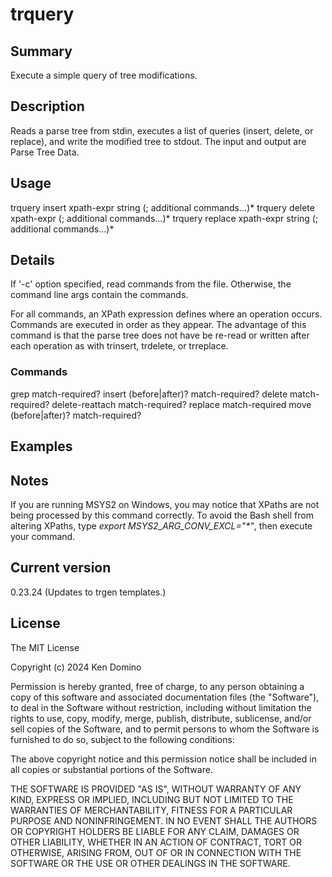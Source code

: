 # trquery

## Summary

Execute a simple query of tree modifications.

## Description

Reads a parse tree from stdin, executes a list
of queries (insert, delete, or replace), 
and write the modified tree
to stdout. The input and output are Parse Tree Data.

## Usage

trquery insert xpath-expr string (; additional commands...)*
trquery delete xpath-expr (; additional commands...)*
trquery replace xpath-expr string (; additional commands...)*

## Details

If '-c' option specified, read commands from the file. Otherwise,
the command line args contain the commands.

For all commands, an XPath expression defines where an operation occurs.
Commands are executed in order as they appear. The advantage of this
command is that the parse tree does not have be re-read or written after
each operation as with trinsert, trdelete, or trreplace.


### Commands

grep <xpath> match-required?
insert (before|after)? <xpath> match-required? <string>
delete <xpath> match-required?
delete-reattach <xpath> match-required?
replace <xpath> match-required <string>
move (before|after)? <xpath> match-required? <xpath>

## Examples

## Notes

If you are running MSYS2 on Windows, you may notice that XPaths are not being
processed by this command correctly. To avoid the Bash shell from altering
XPaths, type _export MSYS2_ARG_CONV_EXCL="*"_, then execute your command.

## Current version

0.23.24 (Updates to trgen templates.)

## License

The MIT License

Copyright (c) 2024 Ken Domino

Permission is hereby granted, free of charge, 
to any person obtaining a copy of this software and 
associated documentation files (the "Software"), to 
deal in the Software without restriction, including 
without limitation the rights to use, copy, modify, 
merge, publish, distribute, sublicense, and/or sell 
copies of the Software, and to permit persons to whom 
the Software is furnished to do so, 
subject to the following conditions:

The above copyright notice and this permission notice 
shall be included in all copies or substantial portions of the Software.

THE SOFTWARE IS PROVIDED "AS IS", WITHOUT WARRANTY OF ANY KIND, 
EXPRESS OR IMPLIED, INCLUDING BUT NOT LIMITED TO THE WARRANTIES 
OF MERCHANTABILITY, FITNESS FOR A PARTICULAR PURPOSE AND NONINFRINGEMENT. 
IN NO EVENT SHALL THE AUTHORS OR COPYRIGHT HOLDERS BE LIABLE FOR 
ANY CLAIM, DAMAGES OR OTHER LIABILITY, WHETHER IN AN ACTION OF CONTRACT, 
TORT OR OTHERWISE, ARISING FROM, OUT OF OR IN CONNECTION WITH THE 
SOFTWARE OR THE USE OR OTHER DEALINGS IN THE SOFTWARE.
